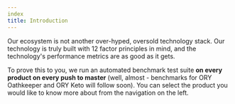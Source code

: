 ```yaml
---
index
title: Introduction
---
```


Our ecosystem is not another over-hyped, oversold technology stack. Our technology is truly built with 12 factor principles
in mind, and the technology's performance metrics are as good as it gets.

To prove this to you, we run an automated benchmark test suite **on every product on every push to master**
(well, almost - benchmarks for ORY Oathkeeper and ORY Keto will follow soon). You can
select the product you would like to know more about from the navigation on the left.
